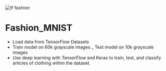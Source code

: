 ![tf fashion](https://user-images.githubusercontent.com/65509367/106341545-e98f6680-625a-11eb-9d9b-81b6dd673f1a.jpeg)

# Fashion_MNIST
- Load data from TensorFlow Datasets
- Train model on 60k grayscale images
_ Test model on 10k grayscale images
- Use deep learning with TensorFlow and Keras to train, test, and classify articles of clothing within the dataset.
